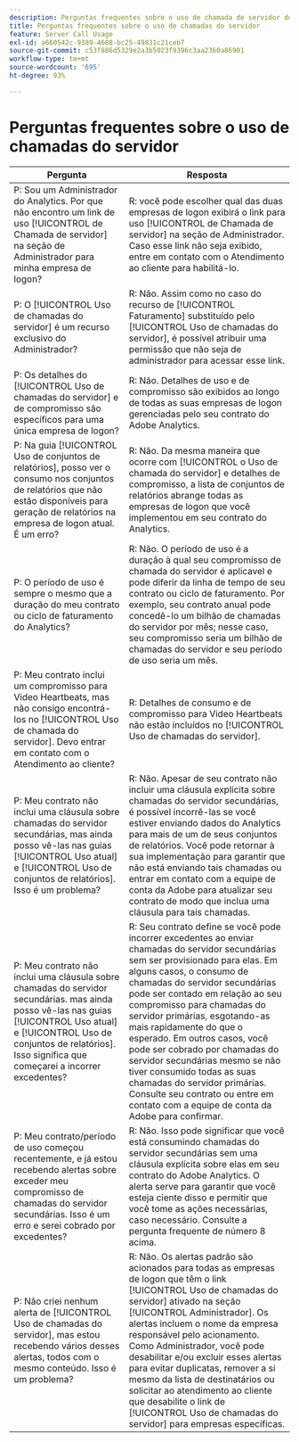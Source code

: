```yaml
---
description: Perguntas frequentes sobre o uso de chamada de servidor do Adobe Analytics
title: Perguntas frequentes sobre o uso de chamadas do servidor
feature: Server Call Usage
exl-id: a660542c-9389-4608-bc25-49831c21ceb7
source-git-commit: c53f886d5329e2a3b5023f9396c3aa2360a86901
workflow-type: tm+mt
source-wordcount: '695'
ht-degree: 93%

---
```


# Perguntas frequentes sobre o uso de chamadas do servidor

| Pergunta | Resposta |
|--- |--- |
| P: Sou um Administrador do Analytics. Por que não encontro um link de uso [!UICONTROL de Chamada de servidor] na seção de Administrador para minha empresa de logon? | R: você pode escolher qual das duas empresas de logon exibirá o link para uso [!UICONTROL de Chamada de servidor] na seção de Administrador. Caso esse link não seja exibido, entre em contato com o Atendimento ao cliente para habilitá-lo. |
| P: O [!UICONTROL Uso de chamadas do servidor] é um recurso exclusivo do Administrador? | R: Não. Assim como no caso do recurso de [!UICONTROL Faturamento] substituído pelo [!UICONTROL Uso de chamadas do servidor], é possível atribuir uma permissão que não seja de administrador para acessar esse link. |
| P: Os detalhes do [!UICONTROL Uso de chamadas do servidor] e de compromisso são específicos para uma única empresa de logon? | R: Não. Detalhes de uso e de compromisso são exibidos ao longo de todas as suas empresas de logon gerenciadas pelo seu contrato do Adobe Analytics. |
| P: Na guia [!UICONTROL Uso de conjuntos de relatórios], posso ver o consumo nos conjuntos de relatórios que não estão disponíveis para geração de relatórios na empresa de logon atual. É um erro? | R: Não. Da mesma maneira que ocorre com [!UICONTROL o Uso de chamada do servidor] e detalhes de compromisso, a lista de conjuntos de relatórios abrange todas as empresas de logon que você implementou em seu contrato do Analytics. |
| P: O período de uso é sempre o mesmo que a duração do meu contrato ou ciclo de faturamento do Analytics? | R: Não. O período de uso é a duração à qual seu compromisso de chamada do servidor é aplicavel e pode diferir da linha de tempo de seu contrato ou ciclo de faturamento. Por exemplo, seu contrato anual pode concedê-lo um bilhão de chamadas do servidor por mês; nesse caso, seu compromisso seria um bilhão de chamadas do servidor e seu período de uso seria um mês. |
| P: Meu contrato inclui um compromisso para Video Heartbeats, mas não consigo encontrá-los no [!UICONTROL Uso de chamada do servidor]. Devo entrar em contato com o Atendimento ao cliente? | R: Detalhes de consumo e de compromisso para Video Heartbeats não estão incluídos no [!UICONTROL Uso de chamadas do servidor]. |
| P: Meu contrato não inclui uma cláusula sobre chamadas do servidor secundárias, mas ainda posso vê-las nas guias [!UICONTROL Uso atual] e [!UICONTROL Uso de conjuntos de relatórios]. Isso é um problema? | R: Não. Apesar de seu contrato não incluir uma cláusula explícita sobre chamadas do servidor secundárias, é possível incorrê-las se você estiver enviando dados do Analytics para mais de um de seus conjuntos de relatórios. Você pode retornar à sua implementação para garantir que não está enviando tais chamadas ou entrar em contato com a equipe de conta da Adobe para atualizar seu contrato de modo que inclua uma cláusula para tais chamadas. |
| P: Meu contrato não inclui uma cláusula sobre chamadas do servidor secundárias. mas ainda posso vê-las nas guias [!UICONTROL Uso atual] e [!UICONTROL Uso de conjuntos de relatórios]. Isso significa que começarei a incorrer excedentes? | R: Seu contrato define se você pode incorrer excedentes ao enviar chamadas do servidor secundárias sem ser provisionado para elas. Em alguns casos, o consumo de chamadas do servidor secundárias pode ser contado em relação ao seu compromisso para chamadas do servidor primárias, esgotando-as mais rapidamente do que o esperado. Em outros casos, você pode ser cobrado por chamadas do servidor secundárias mesmo se não tiver consumido todas as suas chamadas do servidor primárias. Consulte seu contrato ou entre em contato com a equipe de conta da Adobe para confirmar. |
| P: Meu contrato/período de uso começou recentemente, e já estou recebendo alertas sobre exceder meu compromisso de chamadas do servidor secundárias. Isso é um erro e serei cobrado por excedentes? | R: Não. Isso pode significar que você está consumindo chamadas do servidor secundárias sem uma cláusula explícita sobre elas em seu contrato do Adobe Analytics. O alerta serve para garantir que você esteja ciente disso e permitir que você tome as ações necessárias, caso necessário. Consulte a pergunta frequente de número 8 acima. |
| P: Não criei nenhum alerta de [!UICONTROL Uso de chamadas do servidor], mas estou recebendo vários desses alertas, todos com o mesmo conteúdo. Isso é um problema? | R: Não. Os alertas padrão são acionados para todas as empresas de logon que têm o link [!UICONTROL Uso de chamadas do servidor] ativado na seção [!UICONTROL Administrador]. Os alertas incluem o nome da empresa responsável pelo acionamento. Como Administrador, você pode desabilitar e/ou excluir esses alertas para evitar duplicatas, remover a si mesmo da lista de destinatários ou solicitar ao atendimento ao cliente que desabilite o link de [!UICONTROL Uso de chamadas do servidor] para empresas específicas. |

